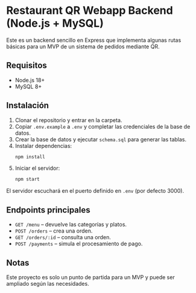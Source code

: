 # Restaurant QR Webapp Backend (Node.js + MySQL)

Este es un backend sencillo en Express que implementa algunas rutas básicas para un MVP de un sistema de pedidos mediante QR.

## Requisitos
- Node.js 18+
- MySQL 8+

## Instalación
1. Clonar el repositorio y entrar en la carpeta.
2. Copiar `.env.example` a `.env` y completar las credenciales de la base de datos.
3. Crear la base de datos y ejecutar `schema.sql` para generar las tablas.
4. Instalar dependencias:
   ```bash
   npm install
   ```
5. Iniciar el servidor:
   ```bash
   npm start
   ```

El servidor escuchará en el puerto definido en `.env` (por defecto 3000).

## Endpoints principales
- `GET /menu` – devuelve las categorías y platos.
- `POST /orders` – crea una orden.
- `GET /orders/:id` – consulta una orden.
- `POST /payments` – simula el procesamiento de pago.

## Notas
Este proyecto es solo un punto de partida para un MVP y puede ser ampliado según las necesidades.
